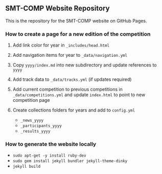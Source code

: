 SMT-COMP Website Repository
---------------------------

This is the repository for the SMT-COMP website on GitHub Pages.

### How to create a page for a new edition of the competition

1. Add link color for year in `_includes/head.html`

2. Add navigation items for year to `_data/navigation.yml`

3. Copy `yyyy/index.md` into new subdirectory and update references to `yyyy`

4. Add track data to `_data/tracks.yml` (if updates required)

5. Add current competition to previous competitions in `_data/competitions.yml`
   and update `index.html` to point to new competition page

6. Create collections folders for years and add to `config.yml`
   - `_news_yyyy`
   - `_participants_yyyy`
   - `_results_yyyy`


### How to generate the website locally

 * `sudo apt-get -y install ruby-dev`
 * `sudo gem install jekyll bundler jekyll-theme-dinky`
 * `jekyll build`
